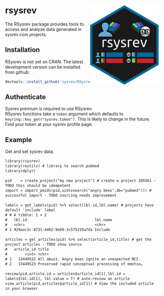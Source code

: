 # rsysrev <img src="man/figures/logo.svg" align="right" />

The RSysrev package provides tools to access and analyze data generated in sysrev.com projects.

## Installation

RSysrev is not yet on CRAN. The latest development version can be installed from github:

``` r
devtools::install_github('sysrev/RSysrev')
```

## Authenticate
Sysrev premium is required to use RSysrev.  
RSysrev functions take a `token` argument which defaults to `keyring::key_get("sysrev.token")`. This is likely to change in the future. Find your token at your sysrev profile page.


## Example

Get and set sysrev data.

```{r}
library(rsysrev)
library(reutils) # library to search pubmed
library(dplyr)

pid    = create_project("my new project") # create a project 105561 - TODO this should be idempotent
import = import_pmids(pid,uid(esearch("angry bees",db="pubmed"))) # successful import - TODO sourcing needs improvement

labels = get_labels(pid) %>% select(lbl.id,lbl.name) # projects have default 'include' label
# # A tibble: 1 × 2
#   lbl.id                               lbl.name
#   <chr>                                <chr>   
# 1 929aac3c-8731-4462-9e09-3c575319a7da Include

articles = get_articles(pid) %>% select(article_id,title) # get the project articles - TODO show source
#   article_id title                                           
#        <int> <chr>                                           
# 1   13449522 All abuzz. Angry bees ignite an unexpected MCI. 
# 2   13449523 Preserved rapid conceptual processing of emotio…

review(pid,article.id = articles$article_id[1],lbl.id = labels$lbl.id[1], lbl.value = T) # auto-review an article
view_article(pid,articles$article_id[1]) # View the included article in your browser
```
